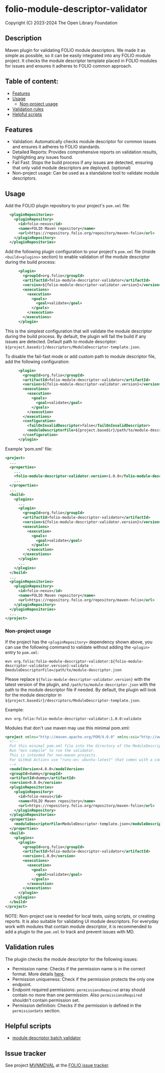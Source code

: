 # folio-module-descriptor-validator

Copyright (C) 2023-2024 The Open Library Foundation

## Description
Maven plugin for validating FOLIO module descriptors. We made it as simple as possible, so it can be easily integrated into any FOLIO module project.
It checks the module descriptor template placed in FOLIO modules for issues and ensures it adheres to FOLIO common approach.

## Table of content:
- [Features](#features)
- [Usage](#usage)
  - [Non-project usage](#non-project-usage)
- [Validation rules](#validation-rules)
- [Helpful scripts](#helpful-scripts)

## Features
- Validation: Automatically checks module descriptor for common issues and ensures it adheres to FOLIO standards.
- Detailed Reports: Provides comprehensive reports on validation results, highlighting any issues found.
- Fail Fast: Stops the build process if any issues are detected, ensuring that only valid module descriptors are deployed. (optional)
- Non-project usage: Can be used as a standalone tool to validate module descriptors.

## Usage
Add the FOLIO plugin repository to your project's `pom.xml` file:

```xml
  <pluginRepositories>
    <pluginRepository>
      <id>folio-nexus</id>
      <name>FOLIO Maven repository</name>
      <url>https://repository.folio.org/repository/maven-folio</url>
    </pluginRepository>
  </pluginRepositories>
```

Add the following plugin configuration to your project's `pom.xml` file (inside `<build><plugins>` section) to enable validation of the module descriptor during the build process:

```xml
      <plugin>
        <groupId>org.folio</groupId>
        <artifactId>folio-module-descriptor-validator</artifactId>
        <version>${folio-module-descriptor-validator.version}</version>
        <executions>
          <execution>
            <goals>
              <goal>validate</goal>
            </goals>
          </execution>
        </executions>
      </plugin>
```
This is the simplest configuration that will validate the module descriptor during the build process.
By default, the plugin will fail the build if any issues are detected. Default path to module descriptor: `${project.basedir}/descriptors/ModuleDescriptor-template.json`.

To disable the fail-fast mode or add custom path to module descriptor file, add the following configuration:

```xml
      <plugin>
        <groupId>org.folio</groupId>
        <artifactId>folio-module-descriptor-validator</artifactId>
        <version>${folio-module-descriptor-validator.version}</version>
        <executions>
          <execution>
            <goals>
              <goal>validate</goal>
            </goals>
          </execution>
        </executions>
        <configuration>
          <failOnInvalidDescriptor>false</failOnInvalidDescriptor>
          <moduleDescriptorFile>${project.basedir}/path/to/module-descriptor.json</moduleDescriptorFile>
        </configuration>
      </plugin>
```

Example 'pom.xml' file:
```xml
<project>
  ...
  <properties>
    ...
    <folio-module-descriptor-validator.version>1.0.0</folio-module-descriptor-validator.version>
    ...
  </properties>
  ...
  <build>
    <plugins>
      ...
      <plugin>
        <groupId>org.folio</groupId>
        <artifactId>folio-module-descriptor-validator</artifactId>
        <version>${folio-module-descriptor-validator.version}</version>
        <executions>
          <execution>
            <goals>
              <goal>validate</goal>
            </goals>
          </execution>
        </executions>
      </plugin>
      ...
    </plugins>
  </build>
  ...
  <pluginRepositories>
    <pluginRepository>
      <id>folio-nexus</id>
      <name>FOLIO Maven repository</name>
      <url>https://repository.folio.org/repository/maven-folio</url>
    </pluginRepository>
  </pluginRepositories>
  ...
</project>
```

### Non-project usage
If the project has the `<pluginRepository>` dependency shown above, you can use the following command to validate without adding the `<plugin>` entry to `pom.xml`:

```shell
mvn org.folio:folio-module-descriptor-validator:${folio-module-descriptor-validator.version}:validate -DmoduleDescriptorFile=/path/to/module-descriptor.json
```
Please replace `${folio-module-descriptor-validator.version}` with the latest version of the plugin, and `/path/to/module-descriptor.json` with the path to the module descriptor file if needed. By default, the plugin will look for the module descriptor in `${project.basedir}/descriptors/ModuleDescriptor-template.json`.

Example:
```shell
mvn org.folio:folio-module-descriptor-validator:1.0.0:validate
```

Modules that don't use maven may use this minimal pom.xml:

```xml
<project xmlns="http://maven.apache.org/POM/4.0.0" xmlns:xsi="http://www.w3.org/2001/XMLSchema-instance" xsi:schemaLocation="http://maven.apache.org/POM/4.0.0 http://maven.apache.org/maven-v4_0_0.xsd">
  <!--
  Put this minimal pom.xml file into the directory of the ModuleDescriptor-template.json file.
  Run "mvn compile" to run the validator.
  This is intended for non-maven projects.
  For GitHub Actions use "runs-on: ubuntu-latest" that comes with a compatible mvn version.
  -->
  <modelVersion>4.0.0</modelVersion>
  <groupId>dummy</groupId>
  <artifactId>dummy</artifactId>
  <version>0.0.0</version>
  <pluginRepositories>
    <pluginRepository>
      <id>folio-nexus</id>
      <name>FOLIO Maven repository</name>
      <url>https://repository.folio.org/repository/maven-folio</url>
    </pluginRepository>
  </pluginRepositories>
  <properties>
    <moduleDescriptorFile>ModuleDescriptor-template.json</moduleDescriptorFile>
  </properties>
  <build>
    <plugins>
      <plugin>
        <groupId>org.folio</groupId>
        <artifactId>folio-module-descriptor-validator</artifactId>
        <version>1.0.0</version>
        <executions>
          <execution>
            <goals>
              <goal>validate</goal>
            </goals>
          </execution>
        </executions>
      </plugin>
    </plugins>
  </build>
</project>
```

NOTE: Non-project use is needed for local tests, using scripts, or creating reports. It is also suitable for validating UI module descriptors. For everyday work with modules that contain module descriptor, it is recommended to add a plugin to the `pom.xml` to track and prevent issues with MD.

## Validation rules
The plugin checks the module descriptor for the following issues:
- Permission name: Checks if the permission name is in the correct format. More details [here](https://folio-org.atlassian.net/wiki/spaces/FOLIJET/pages/156368925/Permissions+naming+convention).
- Permission uniqueness: Check if the permission protects the only one endpoint.
- Endpoint required permissions: `permissionsRequired` array should contain no more than one permission. Also `permissionsRequired` shouldn't contain permission set.
- Permission definition: Checks if the permission is defined in the `permissionSets` section.

## Helpful scripts
- [module descriptor batch validator](scripts/module-descriptor-batch-validator/README.md)

## Issue tracker

See project [MVNMDVAL](https://folio-org.atlassian.net/browse/MVNMDVAL)
at the [FOLIO issue tracker](https://dev.folio.org/guidelines/issue-tracker/).
